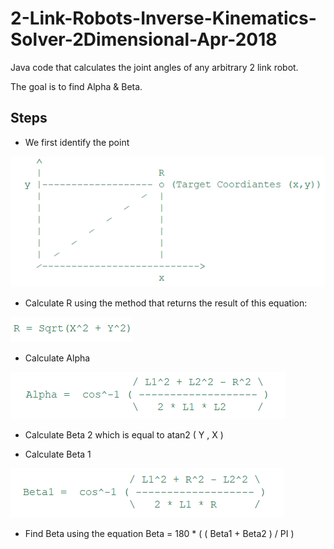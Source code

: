 # 2-Link-Robots-Inverse-Kinematics-Solver-2Dimensional-Apr-2018
Java code that calculates the joint angles of any arbitrary 2 link robot.

The goal is to find Alpha & Beta.

## Steps
- We first identify the point

![alt text](https://raw.githubusercontent.com/Attaras/2-Link-Robots-Inverse-Kinematics-Solver-2Dimensional-Apr-2018/master/Coordinates.png)

- Calculate R using the method that returns the result of this equation:

![alt text](https://raw.githubusercontent.com/Attaras/2-Link-Robots-Inverse-Kinematics-Solver-2Dimensional-Apr-2018/master/R.png)

- Calculate Alpha 

![alt text](https://raw.githubusercontent.com/Attaras/2-Link-Robots-Inverse-Kinematics-Solver-2Dimensional-Apr-2018/master/Alpha.png)

- Calculate Beta 2 which is equal to atan2 ( Y , X )

- Calculate Beta 1

![alt text](https://raw.githubusercontent.com/Attaras/2-Link-Robots-Inverse-Kinematics-Solver-2Dimensional-Apr-2018/master/beta1.png)

- Find Beta using the equation  Beta = 180 * ( ( Beta1 + Beta2 ) / PI )
